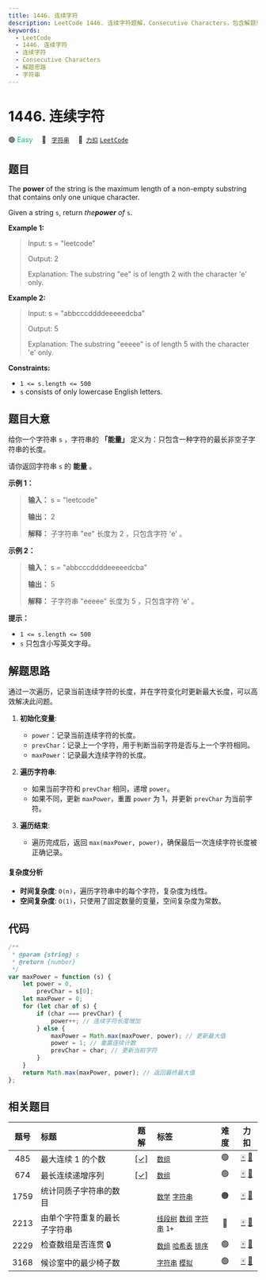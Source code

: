 ```yaml
---
title: 1446. 连续字符
description: LeetCode 1446. 连续字符题解，Consecutive Characters，包含解题思路、复杂度分析以及完整的 JavaScript 代码实现。
keywords:
  - LeetCode
  - 1446. 连续字符
  - 连续字符
  - Consecutive Characters
  - 解题思路
  - 字符串
---
```


# 1446. 连续字符

🟢 <font color=#15bd66>Easy</font>&emsp; 🔖&ensp; [`字符串`](/tag/string.md)&emsp; 🔗&ensp;[`力扣`](https://leetcode.cn/problems/consecutive-characters) [`LeetCode`](https://leetcode.com/problems/consecutive-characters)

## 题目

The **power** of the string is the maximum length of a non-empty substring
that contains only one unique character.

Given a string `s`, return _the**power** of_ `s`.

**Example 1:**

> Input: s = "leetcode"
>
> Output: 2
>
> Explanation: The substring "ee" is of length 2 with the character 'e' only.

**Example 2:**

> Input: s = "abbcccddddeeeeedcba"
>
> Output: 5
>
> Explanation: The substring "eeeee" is of length 5 with the character 'e' only.

**Constraints:**

- `1 <= s.length <= 500`
- `s` consists of only lowercase English letters.

## 题目大意

给你一个字符串 `s` ，字符串的 **「能量」** 定义为：只包含一种字符的最长非空子字符串的长度。

请你返回字符串 `s` 的 **能量** 。

**示例 1：**

> **输入：** s = "leetcode"
>
> **输出：** 2
>
> **解释：** 子字符串 "ee" 长度为 2 ，只包含字符 'e' 。

**示例 2：**

> **输入：** s = "abbcccddddeeeeedcba"
>
> **输出：** 5
>
> **解释：** 子字符串 "eeeee" 长度为 5 ，只包含字符 'e' 。

**提示：**

- `1 <= s.length <= 500`
- `s` 只包含小写英文字母。

## 解题思路

通过一次遍历，记录当前连续字符的长度，并在字符变化时更新最大长度，可以高效解决此问题。

1. **初始化变量**:

   - `power`：记录当前连续字符的长度。
   - `prevChar`：记录上一个字符，用于判断当前字符是否与上一个字符相同。
   - `maxPower`：记录最大连续字符的长度。

2. **遍历字符串**:

   - 如果当前字符和 `prevChar` 相同，递增 `power`。
   - 如果不同，更新 `maxPower`，重置 `power` 为 1，并更新 `prevChar` 为当前字符。

3. **遍历结束**:
   - 遍历完成后，返回 `max(maxPower, power)`，确保最后一次连续字符长度被正确记录。

#### 复杂度分析

- **时间复杂度**: `O(n)`，遍历字符串中的每个字符，复杂度为线性。
- **空间复杂度**: `O(1)`，只使用了固定数量的变量，空间复杂度为常数。

## 代码

```javascript
/**
 * @param {string} s
 * @return {number}
 */
var maxPower = function (s) {
	let power = 0,
		prevChar = s[0];
	let maxPower = 0;
	for (let char of s) {
		if (char === prevChar) {
			power++; // 连续字符长度增加
		} else {
			maxPower = Math.max(maxPower, power); // 更新最大值
			power = 1; // 重置连续计数
			prevChar = char; // 更新当前字符
		}
	}
	return Math.max(maxPower, power); // 返回最终最大值
};
```

## 相关题目

<!-- prettier-ignore -->
| 题号 | 标题 | 题解 | 标签 | 难度 | 力扣 |
| :------: | :------ | :------: | :------ | :------: | :------: |
| 485 | 最大连续 1 的个数 | [[✓]](/problem/0485.md) |  [`数组`](/tag/array.md) | 🟢 | [🀄️](https://leetcode.cn/problems/max-consecutive-ones) [🔗](https://leetcode.com/problems/max-consecutive-ones) |
| 674 | 最长连续递增序列 | [[✓]](/problem/0674.md) |  [`数组`](/tag/array.md) | 🟢 | [🀄️](https://leetcode.cn/problems/longest-continuous-increasing-subsequence) [🔗](https://leetcode.com/problems/longest-continuous-increasing-subsequence) |
| 1759 | 统计同质子字符串的数目 |  |  [`数学`](/tag/math.md) [`字符串`](/tag/string.md) | 🟠 | [🀄️](https://leetcode.cn/problems/count-number-of-homogenous-substrings) [🔗](https://leetcode.com/problems/count-number-of-homogenous-substrings) |
| 2213 | 由单个字符重复的最长子字符串 |  |  [`线段树`](/tag/segment-tree.md) [`数组`](/tag/array.md) [`字符串`](/tag/string.md) `1+` | 🔴 | [🀄️](https://leetcode.cn/problems/longest-substring-of-one-repeating-character) [🔗](https://leetcode.com/problems/longest-substring-of-one-repeating-character) |
| 2229 | 检查数组是否连贯 🔒 |  |  [`数组`](/tag/array.md) [`哈希表`](/tag/hash-table.md) [`排序`](/tag/sorting.md) | 🟢 | [🀄️](https://leetcode.cn/problems/check-if-an-array-is-consecutive) [🔗](https://leetcode.com/problems/check-if-an-array-is-consecutive) |
| 3168 | 候诊室中的最少椅子数 |  |  [`字符串`](/tag/string.md) [`模拟`](/tag/simulation.md) | 🟢 | [🀄️](https://leetcode.cn/problems/minimum-number-of-chairs-in-a-waiting-room) [🔗](https://leetcode.com/problems/minimum-number-of-chairs-in-a-waiting-room) |
